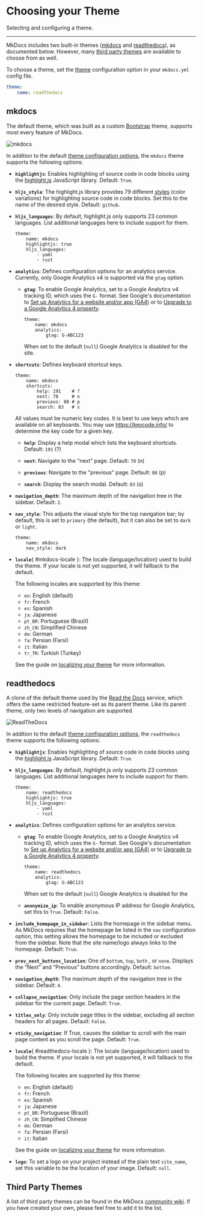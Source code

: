 # Choosing your Theme

Selecting and configuring a theme.

---

MkDocs includes two built-in themes ([mkdocs](#mkdocs) and
[readthedocs](#readthedocs)), as documented below. However, many [third party
themes] are available to choose from as well.

To choose a theme, set the [theme] configuration option in your `mkdocs.yml`
config file.

```yaml
theme:
    name: readthedocs
```

## mkdocs

The default theme, which was built as a custom [Bootstrap] theme, supports most
every feature of MkDocs.

![mkdocs](../img/mkdocs.png)

In addition to the default [theme configuration options][theme], the `mkdocs` theme
supports the following options:

*   __`highlightjs`__: Enables highlighting of source code in code blocks using
    the [highlight.js] JavaScript library. Default: `True`.

*   __`hljs_style`__: The highlight.js library provides 79 different [styles]
    (color variations) for highlighting source code in code blocks. Set this to
    the name of the desired style. Default: `github`.

*   __`hljs_languages`__: By default, highlight.js only supports 23 common
    languages. List additional languages here to include support for them.

        theme:
            name: mkdocs
            highlightjs: true
            hljs_languages:
                - yaml
                - rust

*   __`analytics`__: Defines configuration options for an analytics service.
    Currently, only Google Analytics v4 is supported via the `gtag` option.

    *   __`gtag`__: To enable Google Analytics, set to a Google Analytics v4
    tracking ID, which uses the `G-` format. See Google's documentation to
    [Set up Analytics for a website and/or app (GA4)][setup-GA4] or to
    [Upgrade to a Google Analytics 4 property][upgrade-GA4].

            theme:
                name: mkdocs
                analytics:
                    gtag: G-ABC123

        When set to the default (`null`) Google Analytics is disabled for the
        site.

*   __`shortcuts`__: Defines keyboard shortcut keys.

        theme:
            name: mkdocs
            shortcuts:
                help: 191    # ?
                next: 78     # n
                previous: 80 # p
                search: 83   # s

    All values must be numeric key codes. It is best to use keys which are
    available on all keyboards. You may use <https://keycode.info/> to determine
    the key code for a given key.

    *   __`help`__: Display a help modal which lists the keyboard shortcuts.
        Default: `191` (&quest;)

    *   __`next`__: Navigate to the "next" page. Default: `78` (n)

    *   __`previous`__: Navigate to the "previous" page. Default: `80` (p)

    *   __`search`__: Display the search modal. Default: `83` (s)

*   __`navigation_depth`__: The maximum depth of the navigation tree in the
    sidebar. Default: `2`.

*   __`nav_style`__: This adjusts the visual style for the top navigation bar; by
    default, this is set to `primary` (the default), but it can also be set to
    `dark` or `light`.

        theme:
            name: mkdocs
            nav_style: dark

*   __`locale`__{ #mkdocs-locale }: The locale (language/location) used to
    build the theme. If your locale is not yet supported, it will fallback
    to the default.

    The following locales are supported by this theme:

    * `en`: English (default)
    * `fr`: French
    * `es`: Spanish
    * `ja`: Japanese
    * `pt_BR`: Portuguese (Brazil)
    * `zh_CN`: Simplified Chinese
    * `de`: German
    * `fa`: Persian (Farsi)
    * `it`: Italian
    * `tr_TR`: Turkish (Turkey)

    See the guide on [localizing your theme] for more information.

## readthedocs

A clone of the default theme used by the [Read the Docs] service, which offers
the same restricted feature-set as its parent theme. Like its parent theme, only
two levels of navigation are supported.

![ReadTheDocs](../img/readthedocs.png)

In addition to the default [theme configuration options][theme], the `readthedocs`
theme supports the following options:

*   __`highlightjs`__: Enables highlighting of source code in code blocks using
    the [highlight.js] JavaScript library. Default: `True`.

*   __`hljs_languages`__: By default, highlight.js only supports 23 common
    languages. List additional languages here to include support for them.

        theme:
            name: readthedocs
            highlightjs: true
            hljs_languages:
                - yaml
                - rust

*   __`analytics`__: Defines configuration options for an analytics service.

    *   __`gtag`__: To enable Google Analytics, set to a Google Analytics v4
    tracking ID, which uses the `G-` format. See Google's documentation to
    [Set up Analytics for a website and/or app (GA4)][setup-GA4] or to
    [Upgrade to a Google Analytics 4 property][upgrade-GA4].

            theme:
                name: readthedocs
                analytics:
                    gtag: G-ABC123

        When set to the default (`null`) Google Analytics is disabled for the

    *   __`anonymize_ip`__: To enable anonymous IP address for Google Analytics,
        set this to `True`. Default: `False`.

*   __`include_homepage_in_sidebar`__: Lists the homepage in the sidebar menu. As
    MkDocs requires that the homepage be listed in the `nav` configuration
    option, this setting allows the homepage to be included or excluded from
    the sidebar. Note that the site name/logo always links to the homepage.
    Default: `True`.

*   __`prev_next_buttons_location`__: One of `bottom`, `top`, `both` , or `none`.
    Displays the “Next” and “Previous” buttons accordingly. Default: `bottom`.

*   __`navigation_depth`__: The maximum depth of the navigation tree in the
    sidebar. Default: `4`.

*   __`collapse_navigation`__: Only include the page section headers in the
    sidebar for the current page. Default: `True`.

*   __`titles_only`__: Only include page titles in the sidebar, excluding all
    section headers for all pages. Default: `False`.

*   __`sticky_navigation`__: If True, causes the sidebar to scroll with the main
    page content as you scroll the page. Default: `True`.

*   __`locale`__{ #readthedocs-locale }: The locale (language/location) used to
    build the theme. If your locale is not yet supported, it will fallback
    to the default.

    The following locales are supported by this theme:

    * `en`: English (default)
    * `fr`: French
    * `es`: Spanish
    * `ja`: Japanese
    * `pt_BR`: Portuguese (Brazil)
    * `zh_CN`: Simplified Chinese
    * `de`: German
    * `fa`: Persian (Farsi)
    * `it`: Italian

    See the guide on [localizing your theme] for more information.

*   __`logo`__: To set a logo on your project instead of the plain text
    `site_name`, set this variable to be the location of your image. Default: `null`.

## Third Party Themes

A list of third party themes can be found in the MkDocs [community wiki]. If you
have created your own, please feel free to add it to the list.

[third party themes]: #third-party-themes
[theme]: configuration.md#theme
[Bootstrap]: https://getbootstrap.com/
[highlight.js]: https://highlightjs.org/
[styles]: https://highlightjs.org/static/demo/
[setup-GA4]: https://support.google.com/analytics/answer/9304153?hl=en&ref_topic=9303319
[upgrade-GA4]: https://support.google.com/analytics/answer/9744165?hl=en&ref_topic=9303319
[Read the Docs]: https://readthedocs.org/
[community wiki]: https://github.com/mkdocs/mkdocs/wiki/MkDocs-Themes
[localizing your theme]: localizing-your-theme.md
